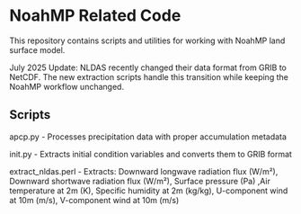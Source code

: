 # NoahMP Related Code

This repository contains scripts and utilities for working with NoahMP land surface model.

July 2025 Update:
NLDAS recently changed their data format from GRIB to NetCDF. The new extraction scripts  handle this transition while keeping the NoahMP workflow unchanged.

## Scripts

apcp.py - Processes precipitation data with proper accumulation metadata

init.py - Extracts initial condition variables and converts them to GRIB format

extract_nldas.perl - Extracts: Downward longwave radiation flux (W/m²), Downward shortwave radiation flux (W/m²), Surface pressure (Pa) ,Air temperature at 2m (K), Specific humidity at 2m (kg/kg), U-component wind at 10m (m/s), V-component wind at 10m (m/s)
